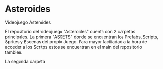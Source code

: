 # Asteroides
Videojuego Asteroides

El repositorio del videojuego "Asteroides" cuenta con 2 carpetas principales. 
La primera "ASSETS" donde se encuentran los Prefabs, Scripts, Sprites y Escenas del propio Juego. Para mayor faciliadad a la hora de acceder a los Scritps estos 
se encuentran en el main del repositorio tambien.

La segunda carpeta
